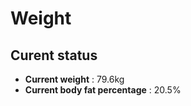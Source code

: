 # Weight

## Curent status
- **Current weight** : 79.6kg
- **Current body fat percentage** : 20.5%


